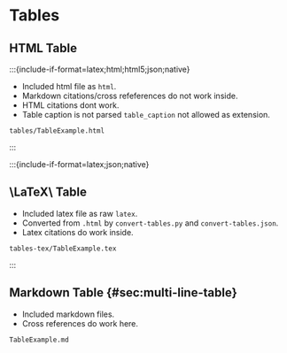 # Tables

## HTML Table

:::{include-if-format=latex;html;html5;json;native}
- Included html file as `html`.
- Markdown citations/cross refeferences do not work inside.
- HTML citations dont work.
- Table caption is not parsed `table_caption` not allowed as extension.

```{.include format=html+tex_math_dollars .relative-to-current}
tables/TableExample.html
```
:::

:::{include-if-format=latex;json;native}
## \LaTeX\ Table
- Included latex file as raw `latex`.
- Converted from `.html` by `convert-tables.py` and `convert-tables.json`.
- Latex citations do work inside.

```{.include format=latex raw=true include-if-format=latex;json;native .relative-to-current}
tables-tex/TableExample.tex
```
:::


## Markdown Table {#sec:multi-line-table}

- Included markdown files.
- Cross references do work here.

```{.include .relative-to-current}
TableExample.md
```
